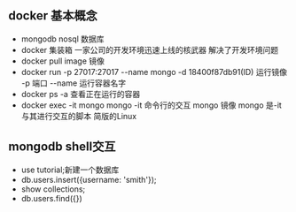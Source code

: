 ## docker 基本概念
- mongodb  nosql  数据库  
- docker 集装箱 一家公司的开发环境迅速上线的核武器 解决了开发环境问题 
- docker pull image 
    镜像
- docker run -p 27017:27017 --name mongo -d 18400f87db91(ID)
    运行镜像 -p 端口 --name 运行容器名字 
- docker ps -a 查看正在运行的容器
- docker exec -it mongo mongo
    -it 命令行的交互 mongo 镜像 mongo 是-it 与其进行交互的脚本
    简版的Linux  

## mongodb shell交互
-  use tutorial;新建一个数据库
-  db.users.insert({username: 'smith'});
-  show collections;
-  db.users.find({})